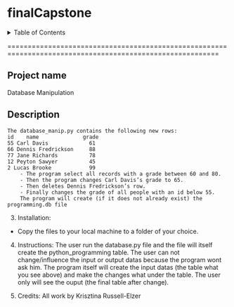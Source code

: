 # finalCapstone

<!-- TABLE OF CONTENTS -->
<details>
  <summary>Table of Contents</summary>
  <ol>
    <li>
      <a href="#about-the-project">About The Project</a>
      <ul>
        <li><a href="#built-with">Built With</a></li>
      </ul>
    </li>
    <li>
      <a href="#getting-started">Getting Started</a>
      <ul>
        <li><a href="#prerequisites">Prerequisites</a></li>
        <li><a href="#installation">Installation</a></li>
      </ul>
    </li>
    <li><a href="#usage">Usage</a></li>
    <li><a href="#roadmap">Roadmap</a></li>
    <li><a href="#contributing">Contributing</a></li>
    <li><a href="#license">License</a></li>
    <li><a href="#contact">Contact</a></li>
    <li><a href="#acknowledgments">Acknowledgments</a></li>
  </ol>
</details>


==========================================================================================================
<!-- PROJECTNAME -->
## Project name
Database Manipulation

<!-- PROJECTNAME -->
## Description

    The database_manip.py contains the following new rows:
    id    name              grade
    55 Carl Davis             61
    66 Dennis Fredrickson     88
    77 Jane Richards          78
    12 Peyton Sawyer          45
    2 Lucas Brooke            99
        - The program select all records with a grade between 60 and 80.
        - Then the program changes Carl Davis’s grade to 65.
        - Then deletes Dennis Fredrickson’s row.
        - Finally changes the grade of all people with an id below 55.
        The program will create (if it does not already exist) the programming.db file

3. Installation:
  - Copy the files to your local machine to a folder of your choice.

4. Instructions:
    The user run the database.py file and the file will itself create the python_programming table. The user can not change/influence the input or output datas because the program wont ask him. The program itself will create the input datas (the table what you see above) and make the changes what under the table. The user only will see the ouput (the final table after change).

5. Credits: 
    All work by Krisztina Russell-Elzer
